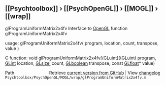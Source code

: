 ## [[Psychtoolbox]] &#8250; [[PsychOpenGL]] &#8250; [[MOGL]] &#8250; [[wrap]]

glProgramUniformMatrix2x4fv  Interface to [OpenGL](OpenGL) function glProgramUniformMatrix2x4fv  
  
usage:  glProgramUniformMatrix2x4fv( program, location, count, transpose, value )  
  
C function:  void glProgramUniformMatrix2x4fv[(GLuint]((GLuint) program, [GLint](GLint) location, [GLsizei](GLsizei) count, [GLboolean](GLboolean) transpose, const [GLfloat](GLfloat)\* value)  




<div class="code_header" style="text-align:right;">
  <span style="float:left;">Path&nbsp;&nbsp;</span> <span class="counter">Retrieve <a href=
  "https://raw.github.com/Psychtoolbox-3/Psychtoolbox-3/beta/Psychtoolbox/PsychOpenGL/MOGL/wrap/glProgramUniformMatrix2x4fv.m">current version from GitHub</a> | View <a href=
  "https://github.com/Psychtoolbox-3/Psychtoolbox-3/commits/beta/Psychtoolbox/PsychOpenGL/MOGL/wrap/glProgramUniformMatrix2x4fv.m">changelog</a></span>
</div>
<div class="code">
  <code>Psychtoolbox/PsychOpenGL/MOGL/wrap/glProgramUniformMatrix2x4fv.m</code>
</div>

